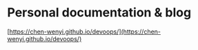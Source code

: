 # Personal documentation & blog

[https://chen-wenyi.github.io/devoops/](https://chen-wenyi.github.io/devoops/)